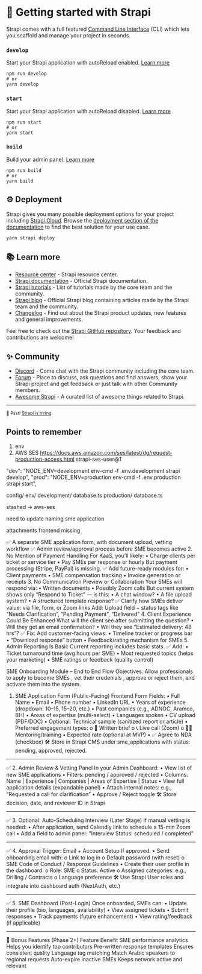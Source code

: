 # 🚀 Getting started with Strapi

Strapi comes with a full featured [Command Line Interface](https://docs.strapi.io/dev-docs/cli) (CLI) which lets you scaffold and manage your project in seconds.

### `develop`

Start your Strapi application with autoReload enabled. [Learn more](https://docs.strapi.io/dev-docs/cli#strapi-develop)

```
npm run develop
# or
yarn develop
```

### `start`

Start your Strapi application with autoReload disabled. [Learn more](https://docs.strapi.io/dev-docs/cli#strapi-start)

```
npm run start
# or
yarn start
```

### `build`

Build your admin panel. [Learn more](https://docs.strapi.io/dev-docs/cli#strapi-build)

```
npm run build
# or
yarn build
```

## ⚙️ Deployment

Strapi gives you many possible deployment options for your project including [Strapi Cloud](https://cloud.strapi.io). Browse the [deployment section of the documentation](https://docs.strapi.io/dev-docs/deployment) to find the best solution for your use case.

```
yarn strapi deploy
```

## 📚 Learn more

- [Resource center](https://strapi.io/resource-center) - Strapi resource center.
- [Strapi documentation](https://docs.strapi.io) - Official Strapi documentation.
- [Strapi tutorials](https://strapi.io/tutorials) - List of tutorials made by the core team and the community.
- [Strapi blog](https://strapi.io/blog) - Official Strapi blog containing articles made by the Strapi team and the community.
- [Changelog](https://strapi.io/changelog) - Find out about the Strapi product updates, new features and general improvements.

Feel free to check out the [Strapi GitHub repository](https://github.com/strapi/strapi). Your feedback and contributions are welcome!

## ✨ Community

- [Discord](https://discord.strapi.io) - Come chat with the Strapi community including the core team.
- [Forum](https://forum.strapi.io/) - Place to discuss, ask questions and find answers, show your Strapi project and get feedback or just talk with other Community members.
- [Awesome Strapi](https://github.com/strapi/awesome-strapi) - A curated list of awesome things related to Strapi.

---

<sub>🤫 Psst! [Strapi is hiring](https://strapi.io/careers).</sub>

## Points to remember
1. env
2. AWS SES
https://docs.aws.amazon.com/ses/latest/dg/request-production-access.html
strapi-ses-user@1

"dev": "NODE_ENV=development env-cmd -f .env.development strapi develop",
"prod": "NODE_ENV=production env-cmd -f .env.production strapi start",

config/
  env/
    development/
      database.ts
    production/
      database.ts

stashed -> aws-ses

need to update naming sme application

attachments frontend missing



✅ A separate SME application form, with document upload, vetting workflow
✅ Admin review/approval process before SME becomes active
2. No Mention of Payment Handling
For KaaS, you’ll likely:
•	Charge clients per ticket or service tier
•	Pay SMEs per response or hourly
But payment processing (Stripe, PayPal) is missing.
✅ Add future-ready modules for:
•	Client payments
•	SME compensation tracking
•	Invoice generation or receipts
3. No Communication Preview or Collaboration
Your SMEs will respond via:
•	Written documents
•	Possibly Zoom calls
But current system shows only “Respond to Ticket” — is this:
•	A chat window?
•	A file upload system?
•	A structured template response?
✅ Clarify how SMEs deliver value: via file, form, or Zoom links
Add: Upload field + status tags like “Needs Clarification”, “Pending Payment”, “Delivered”
4. Client Experience Could Be Enhanced
What will the client see after submitting the question?
•	Will they get an email confirmation?
•	Will they see “Estimated delivery: 48 hrs”?
✅ Fix: Add customer-facing views:
•	Timeline tracker or progress bar
•	“Download response” button
•	Feedback/rating mechanism for SMEs
5. Admin Reporting Is Basic
Current reporting includes basic stats.
✅ Add:
•	Ticket turnaround time (avg hours per SME)
•	Most requested topics (helps your marketing)
•	SME ratings or feedback (quality control)
 

SME Onboarding Module – End to End Flow 
Objectives:
Allow professionals to apply to become SMEs , vet their credenials , approve or reject them, and activate them into the system.
1. SME Application Form (Public-Facing)
Frontend Form Fields:
•	Full Name
•	Email
•	Phone number
•	LinkedIn URL
•	Years of experience (dropdown: 10–15, 15–20, etc.)
•	Past companies (e.g., ADNOC, Aramco, BH)
•	Areas of expertise (multi-select)
•	Languages spoken
•	CV upload (PDF/DOC)
•	Optional: Technical sample (sanitized report or article)
•	Preferred engagement types:
o	📄 Written brief
o	📞 Live call (Zoom)
o	🧑‍🏫 Mentoring/training
•	Expected rate (optional at MVP)
•	✅ Agree to NDA (checkbox)
🛠 Store in Strapi CMS under sme_applications with status: pending, approved, rejected.
________________________________________
✅ 2. Admin Review & Vetting Panel
In your Admin Dashboard:
•	View list of new SME applications
•	Filters: pending / approved / rejected
•	Columns: Name | Experience | Companies | Areas of Expertise | Status
•	View full application details (expandable panel)
•	Attach internal notes: e.g., “Requested a call for clarification”
•	Approve / Reject toggle
🛠 Store decision, date, and reviewer ID in Strapi
________________________________________
✅ 3. Optional: Auto-Scheduling Interview (Later Stage)
If manual vetting is needed:
•	After application, send Calendly link to schedule a 15-min Zoom call
•	Add a field to admin panel: "Interview Status: scheduled / completed"
________________________________________
✅ 4. Approval Trigger: Email + Account Setup
If approved:
•	Send onboarding email with:
o	Link to log in
o	Default password (with reset)
o	SME Code of Conduct / Response Guidelines
•	Create their user profile in the dashboard:
o	Role: SME
o	Status: Active
o	Assigned categories: e.g., Drilling / Contracts
o	Language preference
🛠 Use Strapi User roles and integrate into dashboard auth (NextAuth, etc.)
________________________________________
✅ 5. SME Dashboard (Post-Login)
Once onboarded, SMEs can:
•	Update their profile (bio, languages, availability)
•	View assigned tickets
•	Submit responses
•	Track payments (future enhancement)
•	View rating/feedback (if applicable)
________________________________________
🧩 Bonus Features (Phase 2+)
Feature	Benefit
SME performance analytics	Helps you identify top contributors
Pre-written response templates	Ensures consistent quality
Language tag matching	Match Arabic speakers to regional requests
Auto-expire inactive SMEs	Keeps network active and relevant

